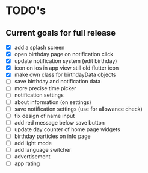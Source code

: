 # TODO's

## Current goals for full release

- [x] add a splash screen
- [x] open birthday page on notification click
- [x] update notification system (edit birthday)
- [x] icon on ios in app view still old flutter icon
- [x] make own class for birthdayData objects
- [ ] save birthday and notification data
- [ ] more precise time picker
- [ ] notification settings
- [ ] about information (on settings)
- [ ] save notification settings (use for allowance check)
- [ ] fix design of name input
- [ ] add red message below save button
- [ ] update day counter of home page widgets
- [ ] birthday particles on info page
- [ ] add light mode
- [ ] add language switcher
- [ ] advertisement
- [ ] app rating
